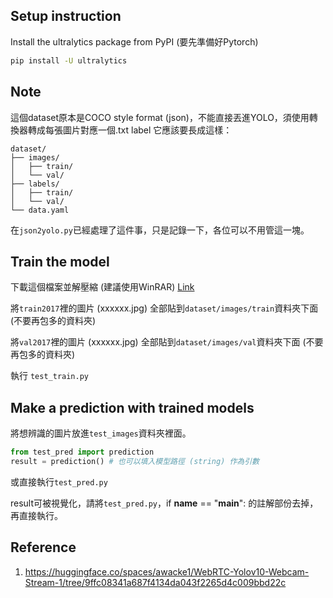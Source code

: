 ## Setup instruction
Install the ultralytics package from PyPI (要先準備好Pytorch)
```sh
pip install -U ultralytics
```

## Note
這個dataset原本是COCO style format (json)，不能直接丟進YOLO，須使用轉換器轉成每張圖片對應一個.txt label
它應該要長成這樣：
```
dataset/
├── images/
│   ├── train/
│   └── val/
├── labels/
│   ├── train/
│   └── val/
└── data.yaml
```
在```json2yolo.py```已經處理了這件事，只是記錄一下，各位可以不用管這一塊。


## Train the model
下載這個檔案並解壓縮 (建議使用WinRAR)
[Link](https://drive.google.com/file/d/1zmgVjSa2nh4hwUGe5Pv9Msf3DVUH5B7M/view?usp=drive_link)

將```train2017```裡的圖片 (xxxxxx.jpg) 全部貼到```dataset/images/train```資料夾下面 (不要再包多的資料夾)

將```val2017```裡的圖片 (xxxxxx.jpg) 全部貼到```dataset/images/val```資料夾下面 (不要再包多的資料夾)

執行 ```test_train.py```


## Make a prediction with trained models

將想辨識的圖片放進```test_images```資料夾裡面。

```python
from test_pred import prediction
result = prediction() # 也可以填入模型路徑 (string) 作為引數
```

或直接執行```test_pred.py```

result可被視覺化，請將```test_pred.py```，if __name__ == "__main__": 的註解部份去掉，再直接執行。

## Reference

1. https://huggingface.co/spaces/awacke1/WebRTC-Yolov10-Webcam-Stream-1/tree/9ffc08341a687f4134da043f2265d4c009bbd22c






